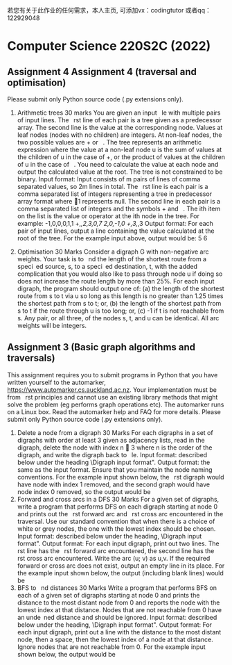 若您有关于此作业的任何需求，本人主页, 可添加vx：codingtutor 或者qq：122929048

# Computer Science 220S2C (2022)

## Assignment 4 Assignment 4 (traversal and optimisation)
Please submit only Python source code (.py extensions only).
1. Arithmetic trees 30 marks
You are given an input  le with multiple pairs of input lines. The  rst line of each
pair is a tree given as a predecessor array. The second line is the value at the
corresponding node. Values at leaf nodes (nodes with no children) are integers. At
non-leaf nodes, the two possible values are + or  .
The tree represents an arithmetic expression where the value at a non-leaf node u is
the sum of values at the children of u in the case of +, or the product of values at
the children of u in the case of  .
You need to calculate the value at each node and output the calculated value at the
root. The tree is not constrained to be binary.
Input format: Input consists of m pairs of lines of comma separated values, so
2m lines in total. The  rst line is each pair is a comma separated list of integers
representing a tree in predecessor array format where 􀀀1 represents null.
The second line in each pair is a comma separated list of integers and the symbols +
and  . The ith item on the list is the value or operator at the ith node in the tree.
For example:
-1,0,0,0,1,1
+,*,2,3,0,7
2,0,-1,0
+,3,*,3
Output format: For each pair of input lines, output a line containing the value
calculated at the root of the tree.
For the example input above, output would be:
5
6

2. Optimisation 30 Marks
Consider a digraph G with non-negative arc weights. Your task is to  nd the length
of the shortest route from a speci ed source, s, to a speci ed destination, t, with the
added complication that you would also like to pass through node u if doing so does
not increase the route length by more than 25%.
For each input digraph, the program should output one of:
(a) the length of the shortest route from s to t via u so long as this length is no
greater than 1.25 times the shortest path from s to t; or,
(b) the length of the shortest path from s to t if the route through u is too long; or,
(c) -1 if t is not reachable from s.
Any pair, or all three, of the nodes s, t, and u can be identical. All arc weights will
be integers.





## Assignment 3 (Basic graph algorithms and traversals)

This assignment requires you to submit programs in Python that you have written yourself
to the automarker, https://www.automarker.cs.auckland.ac.nz. Your implementation
must be from  rst principles and cannot use an existing library methods that might solve
the problem (eg performs graph operations etc).
The automarker runs on a Linux box. Read the automarker help and FAQ for more
details.
Please submit only Python source code (.py extensions only).


1. Delete a node from a digraph 30 Marks
For each digraphs in a set of digraphs with order at least 3 given as adjacency lists,
read in the digraph, delete the node with index n 􀀀 3 where n is the order of the
digraph, and write the digraph back to  le.
Input format: described below under the heading \Digraph input format".
Output format: the same as the input format. Ensure that you maintain the node
naming conventions.
For the example input shown below, the  rst digraph would have node with index
1 removed, and the second graph would have node index 0 removed, so the output
would be
2. Forward and cross arcs in a DFS 30 Marks
For a given set of digraphs, write a program that performs DFS on each digraph
starting at node 0 and prints out the  rst forward arc and  rst cross arc encountered
in the traversal. Use our standard convention that when there is a choice of white or
grey nodes, the one with the lowest index should be chosen.
Input format: described below under the heading, \Digraph input format".
Output format: For each input digraph, print out two lines. The  rst line has
the  rst forward arc encountered, the second line has the  rst cross arc encountered.
Write the arc (u; v) as u,v. If the required forward or cross arc does not exist, output
an empty line in its place.
For the example input shown below, the output (including blank lines) would be
3. BFS to  nd distances 30 Marks
Write a program that performs BFS on each of a given set of digraphs starting at
node 0 and prints the distance to the most distant node from 0 and reports the node
with the lowest index at that distance. Nodes that are not reachable from 0 have an
unde ned distance and should be ignored.
Input format: described below under the heading, \Digraph input format".
Output format: For each input digraph, print out a line with the distance to the
most distant node, then a space, then the lowest index of a node at that distance.
Ignore nodes that are not reachable from 0.
For the example input shown below, the output would be
